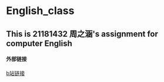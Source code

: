 # English_class
## This is 21181432 周之涵's assignment for computer English

#### 外部链接
[b站链接](http://www.bilibili.com/)
